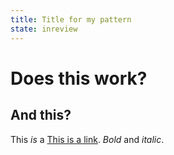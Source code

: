 ```yaml
---
title: Title for my pattern
state: inreview
---
```

# Does this work?
## And this?

This *is* a [This is a link](http://www.github.com). *Bold* and _italic_.
